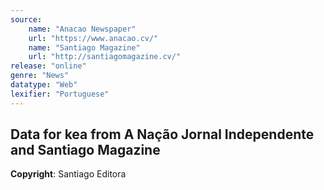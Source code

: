 ```yaml
---
source:
    name: "Anacao Newspaper"
    url: "https://www.anacao.cv/"
    name: "Santiago Magazine"
    url: "http://santiagomagazine.cv/"
release: "online"
genre: "News"
datatype: "Web"
lexifier: "Portuguese"
---
```


## Data for kea from A Nação Jornal Independente and Santiago Magazine

**Copyright**: Santiago Editora
